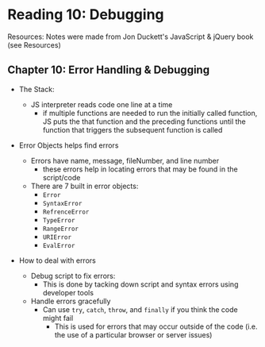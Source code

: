 # Reading 10: Debugging

Resources: Notes were made from Jon Duckett's JavaScript & jQuery book (see Resources)

## Chapter 10: Error Handling & Debugging

* The Stack:
  * JS interpreter reads code one line at a time
    * if multiple functions are needed to run the initially called function, JS puts the that function and the preceding functions until the function that triggers the subsequent function is called

* Error Objects helps find errors
  * Errors have name, message, fileNumber, and line number
    * these errors help in locating errors that may be found in the script/code
  * There are 7 built in error objects:
    * `Error`
    * `SyntaxError`
    * `RefrenceError`
    * `TypeError`
    * `RangeError`
    * `URIError`
    * `EvalError`
* How to deal with errors
  * Debug script to fix errors:
    * This is done by tacking down script and syntax errors using developer tools
  * Handle errors gracefully
    * Can use `try`, `catch`, `throw`, and `finally` if you think the code might fail
      * This is used for errors that may occur outside of the code (i.e. the use of a particular browser or server issues)